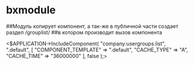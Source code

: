 # bxmodule

##Модуль копирует компонент, а так-же в публичной части создает раздел /grouplist/
##в котором производит вызов компонента

<$APPLICATION->IncludeComponent(
"company:usergroups.list",
".default",
[
"COMPONENT_TEMPLATE" => ".default",
"CACHE_TYPE" => "A",
"CACHE_TIME" => "36000000"
],
false
);>